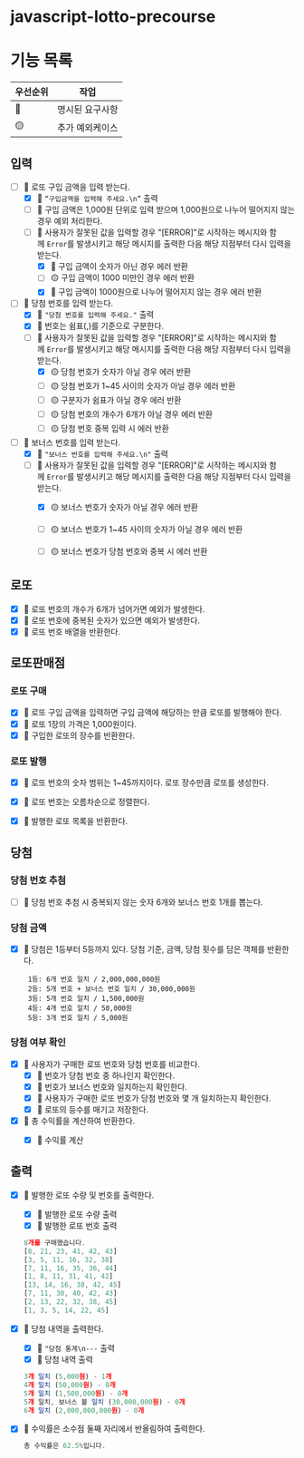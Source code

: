 # javascript-lotto-precourse

# 기능 목록

| 우선순위 | 작업            |
| -------- | --------------- |
| 🔴       | 명시된 요구사항 |
| 🟡       | 추가 예외케이스 |

## 입력

- [ ] 🔴 로또 구입 금액을 입력 받는다.
    - [x] 🔴 `“구입금액을 입력해 주세요.\n”` 출력
    - [ ] 🔴 구입 금액은 1,000원 단위로 입력 받으며 1,000원으로 나누어 떨어지지 않는 경우 예외 처리한다.
    - [ ] 🔴 사용자가 잘못된 값을 입력할 경우 "[ERROR]"로 시작하는 메시지와 함께 `Error`를 발생시키고 해당 메시지를 출력한 다음 해당 지점부터 다시 입력을 받는다.
        - [x] 🔴 구입 금액이 숫자가 아닌 경우 에러 반환
        - [ ] 🟡 구입 금액이 1000 미만인 경우 에러 반환
        - [x] 🔴 구입 금액이 1000원으로 나누어 떨어지지 않는 경우 에러 반환
- [ ] 🔴 당첨 번호를 입력 받는다.
    - [x] 🔴 `"당첨 번호를 입력해 주세요."` 출력
    - [x] 🔴 번호는 쉼표(,)를 기준으로 구분한다.
    - [ ] 🔴 사용자가 잘못된 값을 입력할 경우 "[ERROR]"로 시작하는 메시지와 함께 `Error`를 발생시키고 해당 메시지를 출력한 다음 해당 지점부터 다시 입력을 받는다.
        - [x] 🟡 당첨 번호가 숫자가 아닐 경우 에러 반환
        - [ ] 🟡 당첨 번호가 1~45 사이의 숫자가 아닐 경우 에러 반환
        - [ ] 🟡 구분자가 쉼표가 아닐 경우 에러 반환
        - [ ] 🟡 당첨 번호의 개수가 6개가 아닐 경우 에러 반환
        - [ ] 🟡 당첨 번호 중복 입력 시 에러 반환
- [ ] 🔴 보너스 번호를 입력 받는다.
    - [x] 🔴 `"보너스 번호를 입력해 주세요.\n"` 출력
    - [ ] 🔴 사용자가 잘못된 값을 입력할 경우 "[ERROR]"로 시작하는 메시지와 함께 `Error`를 발생시키고 해당 메시지를 출력한 다음 해당 지점부터 다시 입력을 받는다.
        - [x] 🟡 보너스 번호가 숫자가 아닐 경우 에러 반환
        - [ ] 🟡 보너스 번호가 1~45 사이의 숫자가 아닐 경우 에러 반환
        - [ ] 🟡 보너스 번호가 당첨 번호와 중복 시 에러 반환


## 로또
- [x] 🔴 로또 번호의 개수가 6개가 넘어가면 예외가 발생한다.
- [x] 🔴 로또 번호에 중복된 숫자가 있으면 예외가 발생한다.
- [x] 🔴 로또 번호 배열을 반환한다.

## 로또판매점
### 로또 구매
- [x] 🔴 로또 구입 금액을 입력하면 구입 금액에 해당하는 만큼 로또를 발행해야 한다.
- [x] 🔴 로또 1장의 가격은 1,000원이다.
- [x] 🔴 구입한 로또의 장수를 반환한다.

### 로또 발행
- [x] 🔴 로또 번호의 숫자 범위는 1~45까지이다. 로또 장수만큼 로또를 생성한다.
- [x] 🔴 로또 번호는 오름차순으로 정렬한다.
- [x] 🔴 발행한 로또 목록을 반환한다.


## 당첨

### 당첨 번호 추첨

- [ ] 🔴 당첨 번호 추첨 시 중복되지 않는 숫자 6개와 보너스 번호 1개를 뽑는다.

### 당첨 금액

- [x] 🔴 당첨은 1등부터 5등까지 있다. 당첨 기준, 금액, 당첨 횟수를 담은 객체를 반환한다.
    ```
     1등: 6개 번호 일치 / 2,000,000,000원
     2등: 5개 번호 + 보너스 번호 일치 / 30,000,000원
     3등: 5개 번호 일치 / 1,500,000원
     4등: 4개 번호 일치 / 50,000원
     5등: 3개 번호 일치 / 5,000원
    ```

### 당첨 여부 확인
- [x] 🔴 사용자가 구매한 로또 번호와 당첨 번호를 비교한다.
    - [x] 🔴 번호가 당첨 번호 중 하나인지 확인한다.
    - [x] 🔴 번호가 보너스 번호와 일치하는지 확인한다.
    - [x] 🔴 사용자가 구매한 로또 번호가 당첨 번호와 몇 개 일치하는지 확인한다.
    - [x] 🔴 로또의 등수를 매기고 저장한다.
- [x] 🔴 총 수익률을 계산하여 반환한다.
    - [x] 🔴 수익률 계산


## 출력

- [x] 🔴 발행한 로또 수량 및 번호를 출력한다.
    - [x] 🔴 발행한 로또 수량 출력
    - [x] 🔴 발행한 로또 번호 출력
    
    ```jsx
    8개를 구매했습니다.
    [8, 21, 23, 41, 42, 43] 
    [3, 5, 11, 16, 32, 38] 
    [7, 11, 16, 35, 36, 44] 
    [1, 8, 11, 31, 41, 42] 
    [13, 14, 16, 38, 42, 45] 
    [7, 11, 30, 40, 42, 43] 
    [2, 13, 22, 32, 38, 45] 
    [1, 3, 5, 14, 22, 45]
    ```
    
- [x] 🔴 당첨 내역을 출력한다.
    - [x] 🔴 `"당첨 통계\n---` 출력
    - [x] 🔴 당첨 내역 출력
    
    ```jsx
    3개 일치 (5,000원) - 1개
    4개 일치 (50,000원) - 0개
    5개 일치 (1,500,000원) - 0개
    5개 일치, 보너스 볼 일치 (30,000,000원) - 0개
    6개 일치 (2,000,000,000원) - 0개
    ```
    
- [x] 🔴 수익률은 소수점 둘째 자리에서 반올림하여 출력한다.
    
    ```jsx
    총 수익률은 62.5%입니다.
    ```